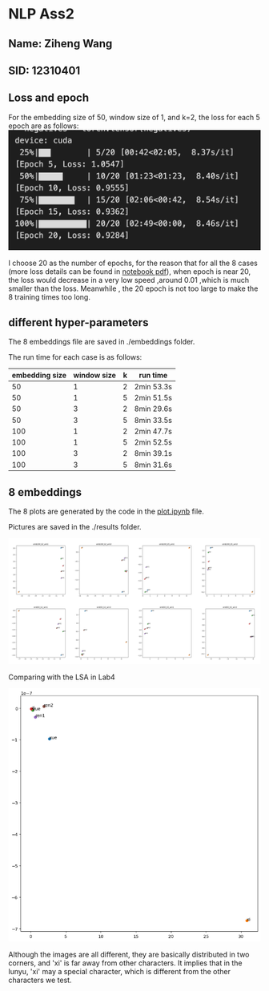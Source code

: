 # NLP Ass2

## Name: Ziheng Wang

## SID: 12310401

## Loss and epoch

For the embedding size of 50, window size of 1, and k=2, the loss for each 5 epoch are as follows:
![alt text](12310401-Ass2/image.png)

I choose 20 as the number of epochs, for the reason that for all the 8 cases (more loss details can be found in [notebook pdf](./A2_w2v_notebook.pdf)), when epoch is near 20, the loss would decrease in a very low speed ,around 0.01 ,which is much smaller than the loss. Meanwhile , the 20 epoch is not too large to make the 8 training times too long.

## different hyper-parameters

The 8 embeddings file are saved in ./embeddings folder.

The run time for each case is as follows:

| embedding size | window size | k   | run time   |
| -------------- | ----------- | --- | ---------- |
| 50             | 1           | 2   | 2min 53.3s |
| 50             | 1           | 5   | 2min 51.5s |
| 50             | 3           | 2   | 8min 29.6s |
| 50             | 3           | 5   | 8min 33.5s |
| 100            | 1           | 2   | 2min 47.7s |
| 100            | 1           | 5   | 2min 52.5s |
| 100            | 3           | 2   | 8min 39.1s |
| 100            | 3           | 5   | 8min 31.6s |

## 8 embeddings

The 8 plots are generated by the code in the [plot.ipynb](./plot.ipynb) file.

Pictures are saved in the ./results folder.

![alt text](results/combined_image_4x2.png)

Comparing with the LSA in Lab4

![alt text](12310401-Ass2/image-1.png)

Although the images are all different, they are basically distributed in two corners, and 'xi' is far away from other characters. It implies that in the lunyu, 'xi' may a special character, which is different from the other characters we test.
